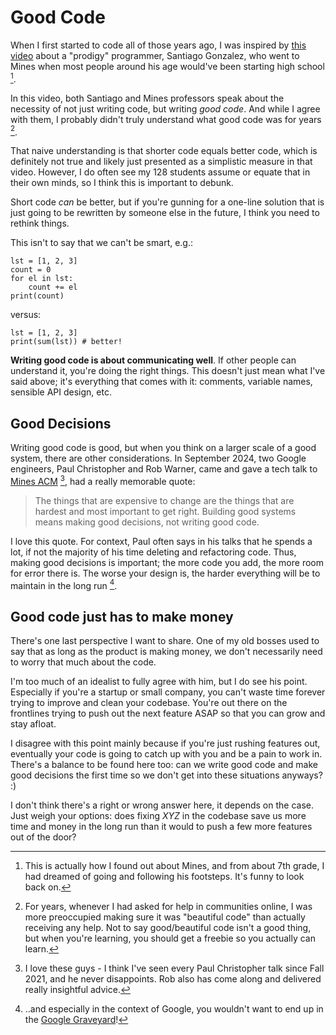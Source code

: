 # Good Code

When I first started to code all of those years ago,
I was inspired by [this video](https://www.youtube.com/watch?v=DBXZWB_dNsw)
about a "prodigy" programmer, Santiago Gonzalez, who went to Mines when
most people around his age would've been starting high school [^ref1].

In this video, both Santiago and Mines professors speak about the necessity
of not just writing code, but writing *good code*. And while I agree with them,
I probably didn't truly understand what good code was for years [^ref2].

That naive understanding is that shorter code equals better code, which is
definitely not true and likely just presented as a simplistic measure in that
video. However, I do often see my 128 students assume or equate that in their
own minds, so I think this is important to debunk.

Short code *can* be better, but if you're gunning for a one-line solution that
is just going to be rewritten by someone else in the future, I think you need to
rethink things.

This isn't to say that we can't be smart, e.g.:
```
lst = [1, 2, 3]
count = 0
for el in lst:
    count += el
print(count)
```
versus:
```
lst = [1, 2, 3]
print(sum(lst)) # better!
```

**Writing good code is about communicating well**. If other people can
understand it, you're doing the right things. This doesn't just mean what
I've said above; it's everything that comes with it: comments, variable names,
sensible API design, etc.

<!-- see design patterns section for more  -->

<!-- Why maintaining code sucks and how we can improve (refactoring guru); start with I learned to read code before writing it; pattern recognition and matching
Section on reading code^^/maintaining code -->

## Good Decisions

Writing good code is good, but when you think on a larger scale of a good
system, there are other considerations. In September 2024, two Google engineers, Paul 
Christopher and Rob Warner, came and gave a tech talk to [Mines ACM](https://acm.mines.edu) [^ref3],
had a really memorable quote:

> The things that are expensive to change are the things that are hardest and most important to get right. Building good systems means making good decisions, not writing good code.

I love this quote. For context, Paul often says in his talks that he spends a lot,
if not the majority of his time deleting and refactoring code. Thus, making
good decisions is important; the more code you add, the more room for error there is.
The worse your design is, the harder everything will be to maintain in the long run [^ref4].

## Good code just has to make money

There's one last perspective I want to share. One of my old bosses used
to say that as long as the product is making money, we don't necessarily
need to worry that much about the code.

I'm too much of an idealist to fully agree with him, but I do see his point.
Especially if you're a startup or small company, you can't waste time forever
trying to improve and clean your codebase. You're out there on the frontlines
trying to push out the next feature ASAP so that you can grow and stay afloat.

I disagree with this point mainly because if you're just rushing features out,
eventually your code is going to catch up with you and be a pain to work in.
There's a balance to be found here too: can we write good code and make good
decisions the first time so we don't get into these situations anyways? :)

I don't think there's a right or wrong answer here, it depends on the case.
Just weigh your options: does fixing *XYZ* in the codebase save us more time
and money in the long run than it would to push a few more features out of the door?


[^ref1]: This is actually how I found out about Mines, and from about 7th grade,
I had dreamed of going and following his footsteps. It's funny to look back on.

[^ref2]: For years, whenever I had asked for help in communities online, I was more
preoccupied making sure it was "beautiful code" than actually receiving any help.
Not to say good/beautiful code isn't a good thing, but when you're learning, you
should get a freebie so you actually can learn.

[^ref3]: I love these guys - I think I've seen every Paul Christopher talk since
Fall 2021, and he never disappoints. Rob also has come along and delivered really
insightful advice.

[^ref4]: ..and especially in the context of Google, you wouldn't want to end up
in the [Google Graveyard](https://killedbygoogle.com)!
